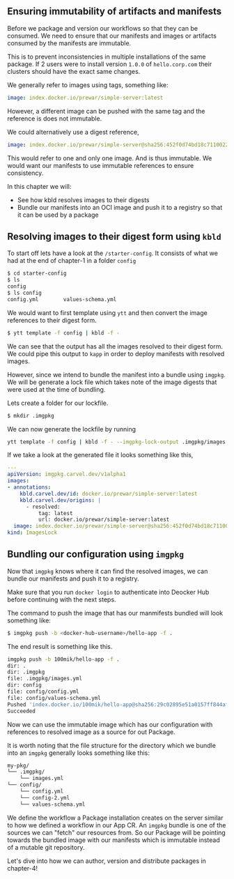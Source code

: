 ## Ensuring immutability of artifacts and manifests

Before we package and version our workflows so that they can be consumed. We need to ensure that our manifests and images or artifacts consumed by the manifests are immutable.

This is to prevent inconsistencies in multiple installations of the same package. If 2 users were to install version `1.0.0` of `hello.corp.com` their clusters should have the exact same changes.

We generally refer to images using tags, something like:
```yaml
image: index.docker.io/prewar/simple-server:latest
```
However, a different image can be pushed with the same tag and the reference is does not immutable.

We could alternatively use a digest reference,
```yaml
image: index.docker.io/prewar/simple-server@sha256:452f0d74bd18c7110022815e6c8eeafeaada6f93eeb030d3efcd5c0df3eadcbd
```
This would refer to one and only one image. And is thus immutable. We would want our manifests to use immutable references to ensure consistency.

In this chapter we will:
- See how kbld resolves images to their digests
- Bundle our manifests into an OCI image and push it to a registry so that it can be used by a package

## Resolving images to their digest form using `kbld`
To start off lets have a look at the `/starter-config`. It consists of what we had at the end of chapter-1 in a folder `config`
```bash
$ cd starter-config
$ ls
config
$ ls config
config.yml        values-schema.yml
```
We would want to first template using `ytt` and then convert the image references to their digest form.
```bash
$ ytt template -f config | kbld -f -
```
We can see that the output has all the images resolved to their digest form. We could pipe this output to `kapp` in order to deploy manifests with resolved images.

However, since we intend to bundle the manifest into a bundle using `imgpkg`. We will be generate a lock file which takes note of the image digests that were used at the time of bundling.

Lets create a folder for our lockfile.
```bash
$ mkdir .imgpkg
```
We can now generate the lockfile by running
```bash
ytt template -f config | kbld -f - --imgpkg-lock-output .imgpkg/images.yml 
```
If we take a look at the generated file it looks something like this,
```yaml
---
apiVersion: imgpkg.carvel.dev/v1alpha1
images:
- annotations:
    kbld.carvel.dev/id: docker.io/prewar/simple-server:latest
    kbld.carvel.dev/origins: |
      - resolved:
          tag: latest
          url: docker.io/prewar/simple-server:latest
  image: index.docker.io/prewar/simple-server@sha256:452f0d74bd18c7110022815e6c8eeafeaada6f93eeb030d3efcd5c0df3eadcbd
kind: ImagesLock
```

## Bundling our configuration using `imgpkg`
Now that `imgpkg` knows where it can find the resolved images, we can bundle our manifests and push it to a registry.

Make sure that you run `docker login` to authenticate into Deocker Hub before continuing with the next steps.

The command to push the image that has our manmifests bundled will look something like:
```bash
$ imgpkg push -b <docker-hub-username>/hello-app -f .
```
The end result is something like this.
```bash
imgpkg push -b 100mik/hello-app -f .
dir: .
dir: .imgpkg
file: .imgpkg/images.yml
dir: config
file: config/config.yml
file: config/values-schema.yml
Pushed 'index.docker.io/100mik/hello-app@sha256:29c02895e51a0157ff844afd97a8ccd42a7ba0dd2e89bf5f9c6a668e17482ccb'
Succeeded
```

Now we can use the immutable image which has our configuration with references to resolved image as a source for out Package.

It is worth noting that the file structure for the directory which we bundle into an `imgpkg` generally looks something like this:
```bash
my-pkg/
└── .imgpkg/
    └── images.yml
└── config/
    └── config.yml
    └── config-2.yml
    └── values-schema.yml
```

We define the workflow a Package installation creates on the server similar to how we defined a workflow in our App CR. An `imgpkg` bundle is one of the sources we can "fetch" our resources from. So our Package will be pointing towards the bundled image with our manifests which is immutable instead of a mutable git repository.

Let's dive into how we can author, version and distribute packages in chapter-4!
